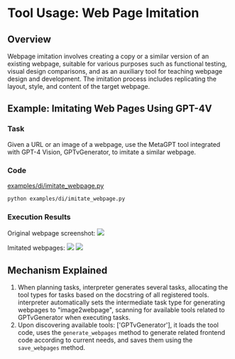 # Tool Usage: Web Page Imitation

## Overview

Webpage imitation involves creating a copy or a similar version of an existing webpage, suitable for various purposes such as functional testing, visual design comparisons, and as an auxiliary tool for teaching webpage design and development. The imitation process includes replicating the layout, style, and content of the target webpage.

## Example: Imitating Web Pages Using GPT-4V

### Task

Given a URL or an image of a webpage, use the MetaGPT tool integrated with GPT-4 Vision, GPTvGenerator, to imitate a similar webpage.

### Code

[examples/di/imitate_webpage.py](https://github.com/geekan/MetaGPT/blob/main/examples/di/imitate_webpage.py)

```bash
python examples/di/imitate_webpage.py
```

### Execution Results

Original webpage screenshot:
<img src="../../../../../public/image/guide/use_cases/interpreter/ori_webpage.png">

Imitated webpages:
<img src="../../../../../public/image/guide/use_cases/interpreter/imitate1.png">
<img src="../../../../../public/image/guide/use_cases/interpreter/imitate2.png">

## Mechanism Explained

1. When planning tasks, interpreter generates several tasks, allocating the tool types for tasks based on the docstring of all registered tools. interpreter automatically sets the intermediate task type for generating webpages to "image2webpage", scanning for available tools related to GPTvGenerator when executing tasks.
2. Upon discovering available tools: ['GPTvGenerator'], it loads the tool code, uses the `generate_webpages` method to generate related frontend code according to current needs, and saves them using the `save_webpages` method.

